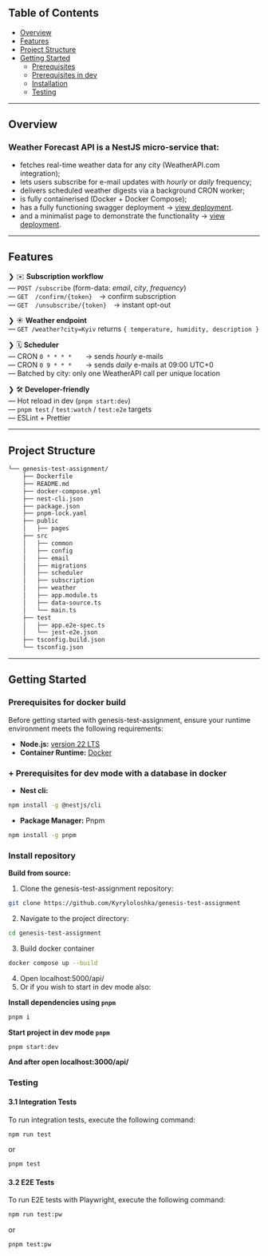##  Table of Contents

- [ Overview](#-overview)
- [ Features](#-features)
- [ Project Structure](#-project-structure)
- [ Getting Started](#-getting-started)
  - [ Prerequisites](#-prerequisites-for-docker-build)
  - [ Prerequisites in dev](#-+-prerequisites-for-dev-mode-with-a-database-in-docker)
  - [ Installation](#-install-repository)
  - [ Testing](#-testing)

---

##  Overview

### **Weather Forecast API** is a NestJS micro-service that:

- fetches real-time weather data for any city (WeatherAPI.com integration);  
- lets users subscribe for e-mail updates with *hourly* or *daily* frequency;
- delivers scheduled weather digests via a background CRON worker;
- is fully containerised (Docker + Docker Compose);
- has a fully functioning swagger deployment -> [view deployment](https://genesis-test-assignment-production.up.railway.app/api/).
- and a minimalist page to demonstrate the functionality -> [view deployment](https://genesis-test-assignment-production.up.railway.app/).

---

##  Features

❯ ✉️  **Subscription workflow**  
   — `POST /subscribe` (form-data: *email*, *city*, *frequency*)  
   — `GET  /confirm/{token}` → confirm subscription  
   — `GET  /unsubscribe/{token}` → instant opt-out

❯ ☀️  **Weather endpoint**  
   — `GET /weather?city=Kyiv` returns `{ temperature, humidity, description }`  

❯ 🗓  **Scheduler**  
   — CRON `0 * * * *`  → sends *hourly* e-mails  
   — CRON `0 9 * * *`  → sends *daily* e-mails at 09:00 UTC+0  
   — Batched by city: only one WeatherAPI call per unique location

❯ 🛠  **Developer-friendly**  
   — Hot reload in dev (`pnpm start:dev`)  
   — `pnpm test` / `test:watch` / `test:e2e` targets  
   — ESLint + Prettier
   
---

##  Project Structure

```sh
└── genesis-test-assignment/
    ├── Dockerfile
    ├── README.md
    ├── docker-compose.yml
    ├── nest-cli.json
    ├── package.json
    ├── pnpm-lock.yaml
    ├── public
    │   ├── pages
    ├── src
    │   ├── common
    │   ├── config
    │   ├── email
    │   ├── migrations
    │   ├── scheduler
    │   ├── subscription
    │   ├── weather
    │   ├── app.module.ts
    │   ├── data-source.ts
    │   └── main.ts
    ├── test
    │   ├── app.e2e-spec.ts
    │   └── jest-e2e.json
    ├── tsconfig.build.json
    └── tsconfig.json
```

---
##  Getting Started

###  Prerequisites for docker build

Before getting started with genesis-test-assignment, ensure your runtime environment meets the following requirements:

- **Node.js:** [version 22 LTS](https://nodejs.org/en)
- **Container Runtime:** [Docker](https://www.docker.com/)

###  + Prerequisites for dev mode with a database in docker
- **Nest cli:**
```sh
npm install -g @nestjs/cli
```
- **Package Manager:** Pnpm
```sh
npm install -g pnpm
```


###  Install repository
**Build from source:**

1. Clone the genesis-test-assignment repository:
```sh
git clone https://github.com/Kyryloloshka/genesis-test-assignment
```

2. Navigate to the project directory:
```sh
cd genesis-test-assignment
```
3. Build docker container
```sh
docker compose up --build
```
4. Open localhost:5000/api/
   &nbsp;
5. Or if you wish to start in dev mode also:
 
**Install dependencies using `pnpm`** 
```sh
pnpm i
```

**Start project in dev mode `pnpm`** 
```sh
pnpm start:dev
```
**And after open localhost:3000/api/**

###  Testing
#### 3.1 Integration Tests
To run integration tests, execute the following command:

```bash
npm run test
```
or
```bash
pnpm test
```

#### 3.2 E2E Tests
To run E2E tests with Playwright, execute the following command:

```bash
npm run test:pw
```
or
```bash
pnpm test:pw
```
